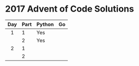 # 2017 Advent of Code Solutions

|Day | Part | Python | Go |
|:--:|------|--------|----|
|1   |1     | Yes    |    |
|    |2     | Yes    |    |
|2   |1     |        |    |
|    |2     |        |    |
